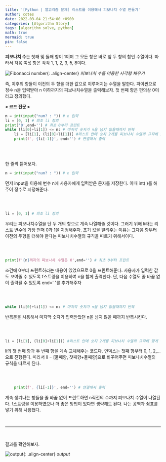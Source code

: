 ```yaml
---
title: '[Python | 알고리즘 문제] 리스트를 이용해서 피보나치 수열 만들기'
author: cotes
date: 2022-03-04 21:54:00 +0900
categories: [Algorithm Story] 
tags: [algorithm solve, python]
math: true
mermaid: true
pin: false
---
```



**피보나치 수**는 첫째 및 둘째 항이 1이며 그 모든 항은 바로 앞 두 항의 합인 수열이다. 따라서 처음 여섯 항은 각각 1, 1, 2, 3, 5, 8이다.

![Fibonacci number](https://user-images.githubusercontent.com/96973332/210129258-3513800c-ed2e-4fee-8154-f232fbaf20a8.png){: .align-center}
*피보나치 수를 이용한 사각형 채우기*


즉, 이후의 항들이 이전의 두 항을 더한 값으로 이루어지는 수열을 말한다.
파이썬으로 정수 n을 입력받아 n 이하까지의 피보나치수열을 출력해보자.
첫 번째 항은 편의상 0이라고 정의했다.

**< 코드 전문 >**

```python
n = int(input("num? : ")) # n 입력
li = [0, 1] # 최초 li 정의
print('0',end='') # 최초 0부터 프린트
while (li[0]+li[1]) <= n: # 마지막 숫자가 n을 넘지 않을때까지 반복
    li = [li[1], (li[0]+li[1])] #리스트 안에 숫자 2개를 피보나치 수열의 규칙에 맞게 정의해줌
    print(f', {li[-1]}', end='') # 연결해서 출력

```
<br><br>

한 줄씩 뜯어보자.

```python
n = int(input("num? : ")) # n 입력
```

먼저 input을 이용해 변수 n에 사용자에게 입력받은 문자를 저장한다.
이때 int( )를 해주어 정수로 지정해준다.

<br><br>

```python
li = [0, 1] # 최초 li 정의
```

우리는 피보나치수열을 단 두 개의 항으로 계속 나열해줄 것이다.
그러기 위해 li라는 리스트 변수에 가장 먼저 0과 1을 지정해주자.
초기 값을 알려주는 이유는 그다음 항부터 이전의 두항을 더해야 한다는 피보나치수열의 규칙을 따르기 위해서이다.

<br><br>

```python
print(f'{n}까지의 피보나치 수열은 0',end='') # 최초 0부터 프린트
```

조건에 0부터 프린트하라는 내용이 있었으므로 0을 프린트해준다.
사용자가 입력한 값도 보여줄 수 있도록 f스트링을 이용하여 n을 함께 출력한다.
단, 다음 수열도 줄 바꿈 없이 출력될 수 있도록 end=' '를 추가해주자

<br><br>

```python
while (li[0]+li[1]) <= n: # 마지막 숫자가 n을 넘지 않을때까지 반복
```

반복문을 사용해서 마지막 숫자가 입력받았던 n을 넘지 않을 때까지 반복시킨다.

<br><br>

```python
li = [li[1], (li[0]+li[1])] #리스트 안에 숫자 2개를 피보나치 수열의 규칙에 맞게 정의해줌
```

li의 첫 번째 항과 두 번째 항을 계속 교체해주는 코드다.
인덱스는 첫째 항부터 0, 1, 2,...으로 진행된다.
따라서 li = \[둘째항, 첫째항+둘째항\]으로 바꾸어주면 피보나치수열의 규칙을 따르게 된다.

<br><br>

```python
	print(f', {li[-1]}', end='') # 연결해서 출력
```

계속 생겨나는 항들을 줄 바꿈 없이 프린트하면 n직전의 수까지 피보나치 수열이 나열된다.
f스트링을 이용하였으나 더 좋은 방법이 있다면 생략해도 된다. 나는 공백과 쉼표를 넣기 위해 사용했다.

<br>

---

<br>

결과를 확인해보자.

![output](https://user-images.githubusercontent.com/96973332/210129259-167652c0-9bf1-4ec6-a3de-c2fa17e8fb10.png){: .align-center}
*output*


